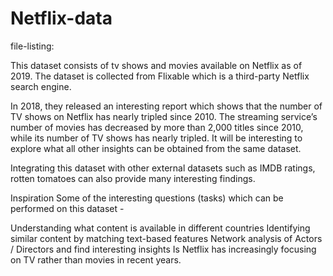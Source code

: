 # Netflix-data

file-listing: 


This dataset consists of tv shows and movies available on Netflix as of 2019. The dataset is collected from Flixable which is a third-party Netflix search engine.

In 2018, they released an interesting report which shows that the number of TV shows on Netflix has nearly tripled since 2010. The streaming service’s number of movies has decreased by more than 2,000 titles since 2010, while its number of TV shows has nearly tripled. It will be interesting to explore what all other insights can be obtained from the same dataset.

Integrating this dataset with other external datasets such as IMDB ratings, rotten tomatoes can also provide many interesting findings.

Inspiration
Some of the interesting questions (tasks) which can be performed on this dataset -

Understanding what content is available in different countries
Identifying similar content by matching text-based features
Network analysis of Actors / Directors and find interesting insights
Is Netflix has increasingly focusing on TV rather than movies in recent years.
